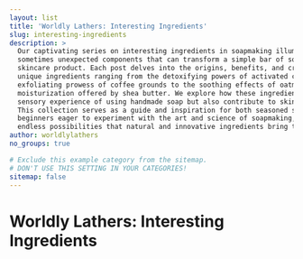 ```yaml
---
layout: list
title: 'Worldly Lathers: Interesting Ingredients'
slug: interesting-ingredients
description: >
  Our captivating series on interesting ingredients in soapmaking illuminates the diverse and
  sometimes unexpected components that can transform a simple bar of soap into a luxurious
  skincare product. Each post delves into the origins, benefits, and crafting applications of
  unique ingredients ranging from the detoxifying powers of activated charcoal and the
  exfoliating prowess of coffee grounds to the soothing effects of oatmeal and the rich
  moisturization offered by shea butter. We explore how these ingredients not only enhance the
  sensory experience of using handmade soap but also contribute to skin health and wellness.
  This collection serves as a guide and inspiration for both seasoned soapmakers and curious
  beginners eager to experiment with the art and science of soapmaking, highlighting the
  endless possibilities that natural and innovative ingredients bring to the crafting table.
author: worldlylathers
no_groups: true

# Exclude this example category from the sitemap.
# DON'T USE THIS SETTING IN YOUR CATEGORIES!
sitemap: false
---
```


# Worldly Lathers: Interesting Ingredients
